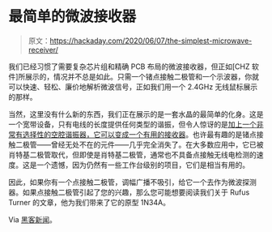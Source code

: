 # 最简单的微波接收器

> 原文：<https://hackaday.com/2020/06/07/the-simplest-microwave-receiver/>

我们已经习惯了需要复杂芯片组和精确 PCB 布局的微波接收器，但正如[CHZ 软件]所展示的，情况并不总是如此。只需一个锗点接触二极管和一个示波器，你就可以快速、轻松、廉价地解析微波信号，正如我们用一个 2.4GHz 无线鼠标展示的那样。

当然，这里没有什么新的东西，我们正在展示的是一套水晶的最简单的化身。这是一个宽带设备，只有电线的长度提供任何类型的谐振，但令人惊讶的是[加上一个非常有选择性的空腔谐振器，它可以变成一个有用的接收器](http://sm0vpo.altervista.org/use/cavity.htm)。也许最有趣的是锗点接触二极管——曾经无处不在的元件——几乎完全消失了。在大多数应用中，它已被肖特基二极管取代，但即使是肖特基二极管，通常也不具备点接触无线电检测的速度。这是一个遗憾，因为仍然有一些工作台级别的项目，它们是相当有用的。

因此，如果你有一个点接触二极管，调幅广播不吸引，给它一个去作为微波探测器。如果点接触二极管引起了您的兴趣，那么您可能想要阅读我们关于 Rufus Turner 的文章，他为我们带来了它的原型 1N34A。

Via [黑客新闻](https://news.ycombinator.com/item?id=23368512)。